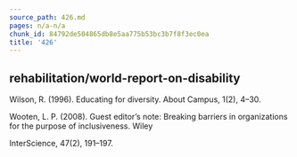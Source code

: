 ```yaml
---
source_path: 426.md
pages: n/a-n/a
chunk_id: 84792de504865db8e5aa775b53bc3b7f8f3ec0ea
title: '426'
---
```

## rehabilitation/world-report-on-disability

Wilson, R. (1996). Educating for diversity. About Campus, 1(2), 4–30.

Wooten, L. P. (2008). Guest editor’s note: Breaking barriers in organizations for the purpose of inclusiveness. Wiley

InterScience, 47(2), 191–197.
